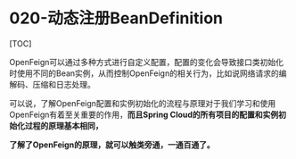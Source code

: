 # 020-动态注册BeanDefinition

[TOC]

OpenFeign可以通过多种方式进行自定义配置，配置的变化会导致接口类初始化时使用不同的Bean实例，从而控制OpenFeign的相关行为，比如说网络请求的编解码、压缩和日志处理。

可以说，了解OpenFeign配置和实例初始化的流程与原理对于我们学习和使用OpenFeign有着至关重要的作用，**而且Spring Cloud的所有项目的配置和实例初始化过程的原理基本相同，**

**了解了OpenFeign的原理，就可以触类旁通，一通百通了。**

